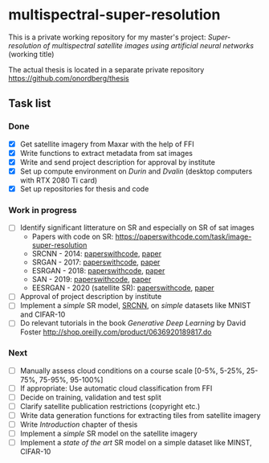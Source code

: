 # multispectral-super-resolution
This is a private working repository for my master's project: *Super-resolution of multispectral satellite images using artificial neural networks* (working title)

The actual thesis is located in a separate private repository https://github.com/onordberg/thesis

## Task list

### Done
- [x] Get satellite imagery from Maxar with the help of FFI
- [x] Write functions to extract metadata from sat images
- [x] Write and send project description for approval by institute
- [x] Set up compute environment on *Durin* and *Dvalin* (desktop computers with RTX 2080 Ti card)
- [x] Set up repositories for thesis and code

### Work in progress
- [ ] Identify significant litterature on SR and especially on SR of sat images
  - Papers with code on SR: https://paperswithcode.com/task/image-super-resolution
  - SRCNN - 2014: [paperswithcode](https://paperswithcode.com/paper/image-super-resolution-using-deep), [paper](https://arxiv.org/pdf/1501.00092v3.pdf)
  - SRGAN - 2017: [paperswithcode](https://paperswithcode.com/paper/photo-realistic-single-image-super-resolution), [paper](https://arxiv.org/pdf/1609.04802v5.pdf)
  - ESRGAN - 2018: [paperswithcode](https://paperswithcode.com/paper/esrgan-enhanced-super-resolution-generative), [paper](https://arxiv.org/pdf/1809.00219v2.pdf)
  - SAN - 2019: [paperswithcode](https://paperswithcode.com/paper/second-order-attention-network-for-single), [paper](http://openaccess.thecvf.com/content_CVPR_2019/papers/Dai_Second-Order_Attention_Network_for_Single_Image_Super-Resolution_CVPR_2019_paper.pdf)
  - EESRGAN - 2020 (satellite SR): [paperswithcode](https://paperswithcode.com/paper/small-object-detection-in-remote-sensing), [paper](https://arxiv.org/pdf/2003.09085v4.pdf)
- [ ] Approval of project description by institute
- [ ] Implement a *simple* SR model, [SRCNN](https://arxiv.org/pdf/1501.00092v3.pdf), on *simple* datasets like MNIST and CIFAR-10
- [ ] Do relevant tutorials in the book *Generative Deep Learning* by David Foster http://shop.oreilly.com/product/0636920189817.do

### Next
- [ ] Manually assess cloud conditions on a course scale [0-5%, 5-25%, 25-75%, 75-95%, 95-100%]
- [ ] If appropriate: Use automatic cloud classification from FFI
- [ ] Decide on training, validation and test split
- [ ] Clarify satellite publication restrictions (copyright etc.)
- [ ] Write data generation functions for extracting tiles from satellite imagery
- [ ] Write *Introduction* chapter of thesis
- [ ] Implement a *simple* SR model on the satellite imagery
- [ ] Implement a *state of the art* SR model on a simple dataset like MINST, CIFAR-10
